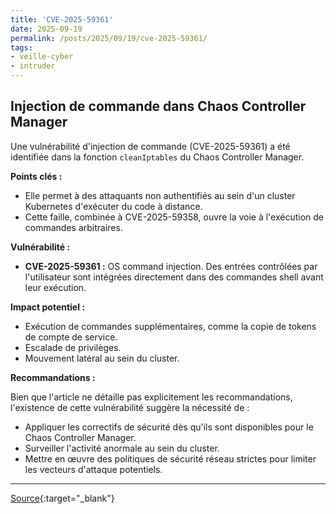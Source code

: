 ```yaml
---
title: 'CVE-2025-59361'
date: 2025-09-19
permalink: /posts/2025/09/19/cve-2025-59361/
tags:
- veille-cyber
- intruder
---
```

## Injection de commande dans Chaos Controller Manager

Une vulnérabilité d'injection de commande (CVE-2025-59361) a été identifiée dans la fonction `cleanIptables` du Chaos Controller Manager.

**Points clés :**

*   Elle permet à des attaquants non authentifiés au sein d'un cluster Kubernetes d'exécuter du code à distance.
*   Cette faille, combinée à CVE-2025-59358, ouvre la voie à l'exécution de commandes arbitraires.

**Vulnérabilité :**

*   **CVE-2025-59361 :** OS command injection. Des entrées contrôlées par l'utilisateur sont intégrées directement dans des commandes shell avant leur exécution.

**Impact potentiel :**

*   Exécution de commandes supplémentaires, comme la copie de tokens de compte de service.
*   Escalade de privilèges.
*   Mouvement latéral au sein du cluster.

**Recommandations :**

Bien que l'article ne détaille pas explicitement les recommandations, l'existence de cette vulnérabilité suggère la nécessité de :

*   Appliquer les correctifs de sécurité dès qu'ils sont disponibles pour le Chaos Controller Manager.
*   Surveiller l'activité anormale au sein du cluster.
*   Mettre en œuvre des politiques de sécurité réseau strictes pour limiter les vecteurs d'attaque potentiels.

---
[Source](https://cvemon.intruder.io/cves/CVE-2025-59361){:target="_blank"}
